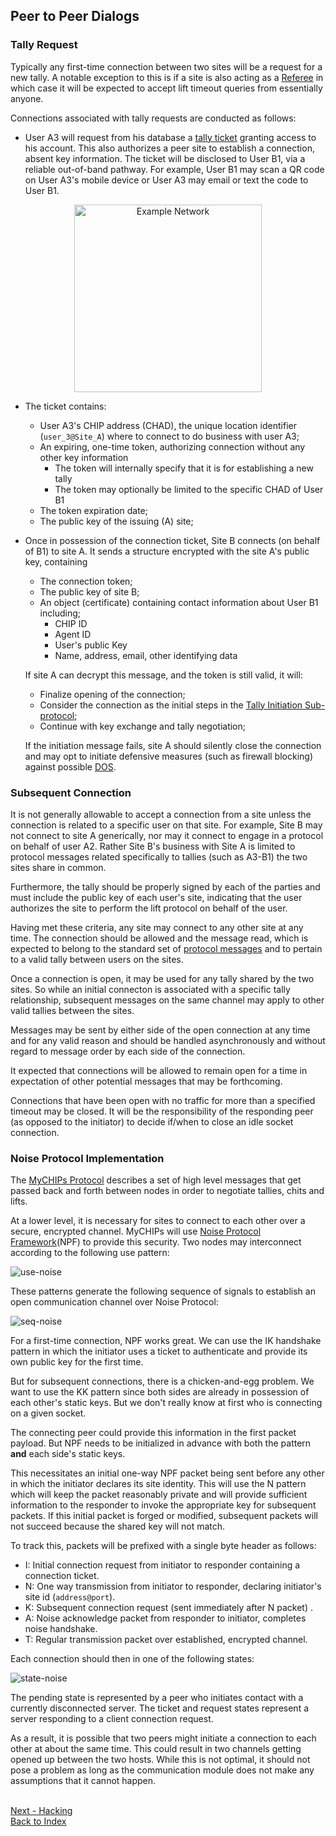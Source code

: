 ## Peer to Peer Dialogs

### Tally Request
Typically any first-time connection between two sites will be a request for a new tally.
A notable exception to this is if a site is also acting as a 
[Referee](/doc/Protocol.md#referee-queries) in which case it will be
expected to accept lift timeout queries from essentially anyone.

Connections associated with tally requests are conducted as follows:

- User A3 will request from his database a [tally ticket](/doc/Tallies.md#establishing-a-tally) granting access to his account.
  This also authorizes a peer site to establish a connection, absent key information.
  The ticket will be disclosed to User B1, via a reliable out-of-band pathway.
  For example, User B1 may scan a QR code on User A3's mobile device or User A3 may email or text the code to User B1.

<p align="center"><img src="figures/Lifts-6.jpg" width="300" title="Example Network"></p>

- The ticket contains:
  - User A3's CHIP address (CHAD), the unique location identifier (```user_3@Site_A```) where to connect to do business with user A3;
  - An expiring, one-time token, authorizing connection without any other key information
    - The token will internally specify that it is for establishing a new tally
    - The token may optionally be limited to the specific CHAD of User B1
  - The token expiration date;
  - The public key of the issuing (A) site;

- Once in possession of the connection ticket,
  Site B connects (on behalf of B1) to site A.
  It sends a structure encrypted with the site A's public key, containing
    - The connection token;
    - The public key of site B;
    - An object (certificate) containing contact information about User B1 including;
      - CHIP ID
      - Agent ID
      - User's public Key
      - Name, address, email, other identifying data

  If site A can decrypt this message, and the token is still valid, it will:
    - Finalize opening of the connection;
    - Consider the connection as the initial steps in the
      [Tally Initiation Sub-protocol](/doc/Protocol.md#tally-protocol);
    - Continue with key exchange and tally negotiation;

  If the initiation message fails, site A should silently close the connection
  and may opt to initiate defensive measures (such as firewall blocking) against
  possible [DOS](https://en.wikipedia.org/wiki/Denial-of-service_attack).

### Subsequent Connection
  It is not generally allowable to accept a connection from a site unless the
  connection is related to a specific user on that site.
  For example, Site B may not connect to site A generically, nor may it connect to
  engage in a protocol on behalf of user A2.
  Rather Site B's business with Site A is limited to protocol messages related
  specifically to tallies (such as A3-B1) the two sites share in common.
  
  Furthermore, the tally should be properly signed by each of the parties and
  must include the public key of each user's site, indicating that the user
  authorizes the site to perform the lift protocol on behalf of the user.
  
  Having met these criteria, any site may connect to any other site at any time.
  The connection should be allowed and the message read, which is expected to
  belong to the standard set of [protocol messages](/doc/Protocol.md) and to
  pertain to a valid tally between users on the sites.
  
  Once a connection is open, it may be used for any tally shared by the two sites.
  So while an initial connecton is associated with a specific tally relationship,
  subsequent messages on the same channel may apply to other valid tallies
  between the sites.
  
  Messages may be sent by either side of the open connection at any time and for
  any valid reason and should be handled asynchronously and without regard to
  message order by each side of the connection.
  
  It expected that connections will be allowed to remain open for a time in
  expectation of other potential messages that may be forthcoming.
  
  Connections that have been open with no traffic for more than a specified 
  timeout may be closed.  It will be the responsibility of the responding
  peer (as opposed to the initiator) to decide if/when to close an idle
  socket connection.
    
### Noise Protocol Implementation
The [MyCHIPs Protocol](/doc/Protocol.md) describes a set of high level messages that
get passed back and forth between nodes in order to negotiate tallies, chits and lifts.

At a lower level, it is necessary for sites to connect to each other over a secure, encrypted channel.
MyCHIPs will use [Noise Protocol Framework](www.noiseprotocol.org)(NPF) to provide this security.
Two nodes may interconnect according to the following use pattern:

![use-noise](uml/use-noise.svg)

These patterns generate the following sequence of signals to establish an open communication channel over Noise Protocol:

![seq-noise](uml/seq-noise.svg)

For a first-time connection, NPF works great.
We can use the IK handshake pattern in which the initiator uses a ticket to authenticate and provide its own public key for the first time.

But for subsequent connections, there is a chicken-and-egg problem.
We want to use the KK pattern since both sides are already in possession of each other's static keys.
But we don't really know at first who is connecting on a given socket.

The connecting peer could provide this information in the first packet payload.
But NPF needs to be initialized in advance with both the pattern <b>and</b> each side's static keys.

This necessitates an initial one-way NPF packet being sent before any other in which the initiator declares its site identity.
This will use the N pattern which will keep the packet reasonably private and will provide sufficient information to the responder to invoke the appropriate key for subsequent packets.
If this initial packet is forged or modified, subsequent packets will not succeed because the shared key will not match.

To track this, packets will be prefixed with a single byte header as follows:
- I: Initial connection request from initiator to responder containing a connection ticket.
- N: One way transmission from initiator to responder, declaring initiator's site id (```address@port```).
- K: Subsequent connection request (sent immediately after N packet) .
- A: Noise acknowledge packet from responder to initiator, completes noise handshake.
- T: Regular transmission packet over established, encrypted channel.

Each connection should then in one of the following states:

![state-noise](uml/state-noise.svg)

The pending state is represented by a peer who initiates contact with a currently disconnected server.
The ticket and request states represent a server responding to a client connection request.

As a result, it is possible that two peers might initiate a connection to each other at about the same time.
This could result in two channels getting opened up between the two hosts.
While this is not optimal, it should not pose a problem as long as the communication module does not make any assumptions that it cannot happen.

<br>[Next - Hacking](work-hacking.md)
<br>[Back to Index](README.md#contents)
